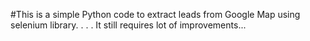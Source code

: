 #This is a simple Python code to extract leads from Google Map using selenium library.
.
.
.
It still requires lot of improvements...